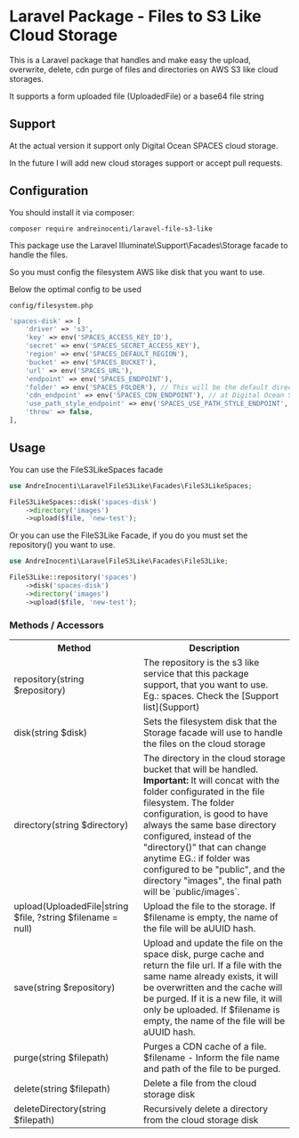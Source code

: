 # Laravel Package - Files to S3 Like Cloud Storage

This is a Laravel package that handles and make easy the upload, overwrite, delete, cdn purge of files and directories on AWS S3 like cloud storages.

It supports a form uploaded file (UploadedFile) or a base64 file string


## Support

At the actual version it support only Digital Ocean SPACES cloud storage.

In the future I will add new cloud storages support or accept pull requests.

## Configuration

You should install it via composer:

`composer require andreinocenti/laravel-file-s3-like`

This package use the Laravel Illuminate\Support\Facades\Storage facade to handle the files.

So you must config the filesystem AWS like disk that you want to use.

Below the optimal config to be used

`config/filesystem.php`
```php
'spaces-disk' => [
    'driver' => 's3',
    'key' => env('SPACES_ACCESS_KEY_ID'),
    'secret' => env('SPACES_SECRET_ACCESS_KEY'),
    'region' => env('SPACES_DEFAULT_REGION'),
    'bucket' => env('SPACES_BUCKET'),
    'url' => env('SPACES_URL'),
    'endpoint' => env('SPACES_ENDPOINT'),
    'folder' => env('SPACES_FOLDER'), // This will be the default directory used. It can be empty, if so the default directory will be the bucket root
    'cdn_endpoint' => env('SPACES_CDN_ENDPOINT'), // at Digital Ocean Spaces the CDN is auto set when a file is uploaded. So set here the cdn_endpoint (edge)
    'use_path_style_endpoint' => env('SPACES_USE_PATH_STYLE_ENDPOINT', false),
    'throw' => false,
],
```

## Usage

You can use the FileS3LikeSpaces facade
```php
use AndreInocenti\LaravelFileS3Like\Facades\FileS3LikeSpaces;

FileS3LikeSpaces::disk('spaces-disk')
    ->directory('images')
    ->upload($file, 'new-test');
```

Or you can use the FileS3Like Facade, if you do you must set the repository() you want to use.
```php
use AndreInocenti\LaravelFileS3Like\Facades\FileS3Like;

FileS3Like::repository('spaces')
    ->disk('spaces-disk')
    ->directory('images')
    ->upload($file, 'new-test');
```


### Methods / Accessors

<table>
<tr>
    <th>Method</th>
    <th>Description</th>
</tr>
<tr>
    <td>repository(string $repository)</td>
    <td>
        The repository is the s3 like service that this package support, that you want to use. Eg.: spaces. Check the [Support list](Support)
    </td>
</tr>
<tr>
    <td>disk(string $disk)</td>
    <td>
        Sets the filesystem disk that the Storage facade will use to handle the files on the cloud storage
    </td>
</tr>
<tr>
    <td>directory(string $directory)</td>
    <td>
        The directory in the cloud storage bucket that will be handled. <b>Important:</b> It will concat with the folder configurated in the file filesystem.
        The folder configuration, is good to have always the same base directory configured, instead of the "directory()" that can change anytime
        EG.: if folder was configured to be "public", and the directory "images", the final path will be `public/images`.
    </td>
</tr>
<tr>
    <td>upload(UploadedFile|string $file, ?string $filename = null)</td>
    <td>
        Upload the file to the storage.
        If $filename is empty, the name of the file will be aUUID hash.
    </td>
</tr>
<tr>
    <td>save(string $repository)</td>
    <td>
        Upload and update the file on the space disk, purge cache and return the file url.
        If a file with the same name already exists, it will be overwritten and  the cache will be purged.
        If it is a new file, it will only be uploaded.
        If $filename is empty, the name of the file will be aUUID hash.
    </td>
</tr>
<tr>
    <td>purge(string $filepath)</td>
    <td>
        Purges a CDN cache of a file. $filename - Inform the file name and path of the file to be purged.
    </td>
</tr>
<tr>
    <td>delete(string $filepath)</td>
    <td>
        Delete a file from the cloud storage disk
    </td>
</tr>
<tr>
    <td>deleteDirectory(string $filepath)</td>
    <td>
        Recursively delete a directory from the cloud storage disk
    </td>
</tr>
</table>